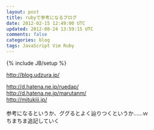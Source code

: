 ```yaml
---
layout: post
title: rubyで参考になるブログ
date: 2012-02-15 12:49:00 UTC
updated: 2012-08-24 13:59:15 UTC
comments: false
categories: blog
tags: JavaScript Vim Ruby
---
```

{% include JB/setup %}

<a href="http://blog.udzura.jp/">http://blog.udzura.jp/</a><br /><div><a href="http://d.hatena.ne.jp/ruedap/">http://d.hatena.ne.jp/ruedap/</a></div><div><a href="http://d.hatena.ne.jp/marutanm/">http://d.hatena.ne.jp/marutanm/</a></div><div><a href="http://mitukiii.jp/">http://mitukiii.jp/</a></div><div><br /></div><div>参考になるというか、ググるとよく辿りつくというか……ｗ<br />ちまちま追記していく</div>